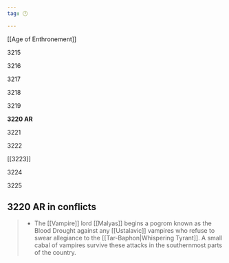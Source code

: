 ```yaml
---
tag: 🕛

---
```

[[Age of Enthronement]]


3215

3216

3217

3218

3219

**3220 AR**

3221

3222

[[3223]]

3224

3225



## 3220 AR in conflicts

>  - The [[Vampire]] lord [[Malyas]] begins a pogrom known as the Blood Drought against any [[Ustalavic]] vampires who refuse to swear allegiance to the [[Tar-Baphon|Whispering Tyrant]]. A small cabal of vampires survive these attacks in the southernmost parts of the country.






